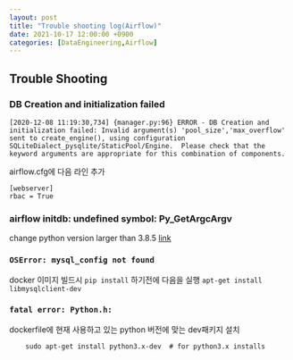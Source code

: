 ```yaml
---
layout: post
title: "Trouble shooting log(Airflow)"
date: 2021-10-17 12:00:00 +0900
categories: [DataEngineering,Airflow]
---
```


## Trouble Shooting

### DB Creation and initialization failed
```[2020-12-08 11:19:30,734] {manager.py:96} ERROR - DB Creation and initialization failed: Invalid argument(s) 'pool_size','max_overflow' sent to create_engine(), using configuration SQLiteDialect_pysqlite/StaticPool/Engine.  Please check that the keyword arguments are appropriate for this combination of components.```

airflow.cfg에 다음 라인 추가

```
[webserver]
rbac = True
```

### airflow initdb: undefined symbol: Py_GetArgcArgv
change python version larger than 3.8.5 [link](https://stackoverflow.com/questions/60684146/airflow-initdb-undefined-symbol-py-getargcargv)

### `OSError: mysql_config not found`
docker 이미지 빌드시 `pip install` 하기전에 다음을 실행
`apt-get install libmysqlclient-dev`

### `fatal error: Python.h:`
dockerfile에 현재 사용하고 있는 python 버전에 맞는 dev패키지 설치
```
    sudo apt-get install python3.x-dev  # for python3.x installs
```